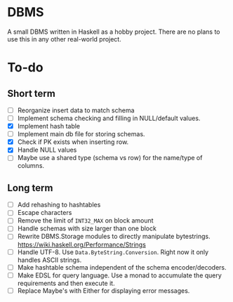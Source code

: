 # DBMS
A small DBMS written in Haskell as a hobby project. 
There are no plans to use this in any other real-world project.

# To-do

## Short term
- [ ] Reorganize insert data to match schema
- [ ] Implement schema checking and filling in NULL/default values.
- [X] Implement hash table
- [ ] Implement main db file for storing schemas. 
- [X] Check if PK exists when inserting row.
- [X] Handle NULL values
- [ ] Maybe use a shared type (schema vs row) for the name/type of columns.

## Long term
- [ ] Add rehashing to hashtables
- [ ] Escape characters 
- [ ] Remove the limit of `INT32_MAX` on block amount
- [ ] Handle schemas with size larger than one block
- [ ] Rewrite DBMS.Storage modules to directly manipulate bytestrings. https://wiki.haskell.org/Performance/Strings
- [ ] Handle UTF-8. Use `Data.ByteString.Conversion`. Right now it only handles ASCII strings.
- [ ] Make hashtable schema independent of the schema encoder/decoders.
- [ ] Make EDSL for query language. Use a monad to accumulate the query 
requirements and then execute it.
- [ ] Replace Maybe's with Either for displaying error messages.
